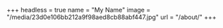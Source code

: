 +++
headless = true
name = "My Name"
image = "/media/23d0e106bb212a9f98aed8cb88abf447.jpg"
url = "/about/"
+++
